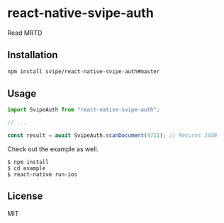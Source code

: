 # react-native-svipe-auth

Read MRTD

## Installation

```sh
npm install svipe/react-native-svipe-auth#master
```
## Usage

```js
import SvipeAuth from "react-native-svipe-auth";

// ...

const result = await SvipeAuth.scanDocument(4711); // Returns JSON
```


Check out the example as well.

```
$ npm install
$ cd example
$ react-native run-ios
```

## License

MIT
